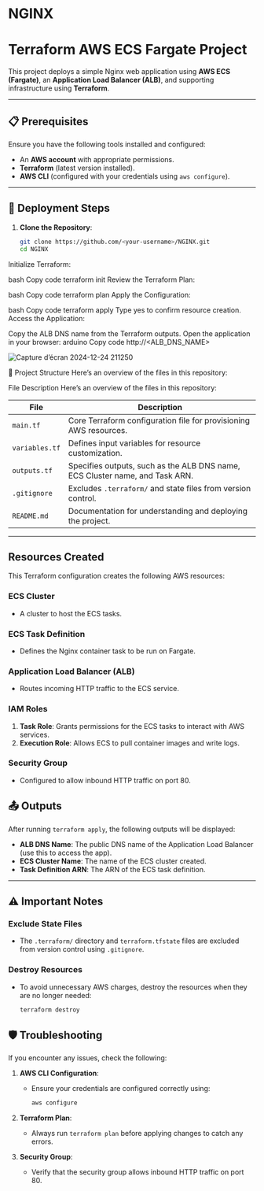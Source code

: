 # NGINX

# Terraform AWS ECS Fargate Project

This project deploys a simple Nginx web application using **AWS ECS (Fargate)**, an **Application Load Balancer (ALB)**, and supporting infrastructure using **Terraform**.

---

## 📋 Prerequisites

Ensure you have the following tools installed and configured:
- An **AWS account** with appropriate permissions.
- **Terraform** (latest version installed).
- **AWS CLI** (configured with your credentials using `aws configure`).

---

## 🚀 Deployment Steps

1. **Clone the Repository**:
   ```bash
   git clone https://github.com/<your-username>/NGINX.git
   cd NGINX
Initialize Terraform:

bash
Copy code
terraform init
Review the Terraform Plan:

bash
Copy code
terraform plan
Apply the Configuration:

bash
Copy code
terraform apply
Type yes to confirm resource creation.
Access the Application:

Copy the ALB DNS name from the Terraform outputs.
Open the application in your browser:
arduino
Copy code
http://<ALB_DNS_NAME>

![Capture d’écran 2024-12-24 211250](https://github.com/user-attachments/assets/47217485-fbb0-4844-b95e-6eaa75113c92)

📁 Project Structure
Here’s an overview of the files in this repository:

File	Description
Here’s an overview of the files in this repository:

| **File**          | **Description**                                                              |
|--------------------|------------------------------------------------------------------------------|
| `main.tf`          | Core Terraform configuration file for provisioning AWS resources.           |
| `variables.tf`     | Defines input variables for resource customization.                         |
| `outputs.tf`       | Specifies outputs, such as the ALB DNS name, ECS Cluster name, and Task ARN.|
| `.gitignore`       | Excludes `.terraform/` and state files from version control.                |
| `README.md`        | Documentation for understanding and deploying the project.                  |

---

## Resources Created

This Terraform configuration creates the following AWS resources:

### ECS Cluster
- A cluster to host the ECS tasks.

### ECS Task Definition
- Defines the Nginx container task to be run on Fargate.

### Application Load Balancer (ALB)
- Routes incoming HTTP traffic to the ECS service.

### IAM Roles
1. **Task Role**: Grants permissions for the ECS tasks to interact with AWS services.
2. **Execution Role**: Allows ECS to pull container images and write logs.

### Security Group
- Configured to allow inbound HTTP traffic on port 80.


## 📤 Outputs

After running `terraform apply`, the following outputs will be displayed:

- **ALB DNS Name**: The public DNS name of the Application Load Balancer (use this to access the app).
- **ECS Cluster Name**: The name of the ECS cluster created.
- **Task Definition ARN**: The ARN of the ECS task definition.

---

## ⚠️ Important Notes

### Exclude State Files
- The `.terraform/` directory and `terraform.tfstate` files are excluded from version control using `.gitignore`.

### Destroy Resources
- To avoid unnecessary AWS charges, destroy the resources when they are no longer needed:
  ```bash
  terraform destroy

## 🛡 Troubleshooting

If you encounter any issues, check the following:

1. **AWS CLI Configuration**:
   - Ensure your credentials are configured correctly using:
     ```bash
     aws configure
     ```

2. **Terraform Plan**:
   - Always run `terraform plan` before applying changes to catch any errors.

3. **Security Group**:
   - Verify that the security group allows inbound HTTP traffic on port 80.

